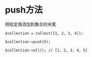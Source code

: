 # push方法

把给定值添加到集合的末尾

```
$collection = collect([1, 2, 3, 4]);

$collection->push(5);

$collection->all(); // [1, 2, 3, 4, 5]
```